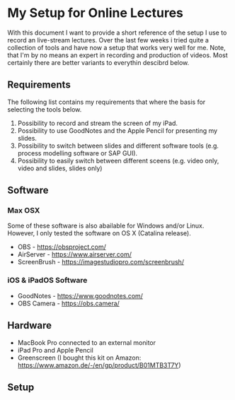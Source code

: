 # My Setup for Online Lectures

With this document I want to provide a short reference of the setup I use to record an live-stream lectures.
Over the last few weeks i tried quite a collection of tools and have now a setup that works very well for me. 
Note, that I'm by no means an expert in recording and production of videos. Most certainly there are better variants
to everythin descibrd below. 

## Requirements

The following list contains my requirements that where the basis for selecting the tools below.

1. Possibility to record and stream the screen of my iPad.
1. Possibility to use GoodNotes and the Apple Pencil for presenting my slides.
1. Possibility to switch between slides and different software tools (e.g. process modelling software or SAP GUI).
1. Possibility to easily switch between different sceens (e.g. video only, video and slides, slides only)

## Software

### Max OSX

Some of these software is also abailable for Windows and/or Linux. However, I only tested the software on OS X (Catalina release). 

* OBS - https://obsproject.com/
* AirServer - https://www.airserver.com/
* ScreenBrush - https://imagestudiopro.com/screenbrush/

### iOS & iPadOS Software

* GoodNotes - https://www.goodnotes.com/
* OBS Camera - https://obs.camera/

## Hardware

* MacBook Pro connected to an external monitor 
* iPad Pro and Apple Pencil 
* Greenscreen (I bought this kit on Amazon: https://www.amazon.de/-/en/gp/product/B01MTB3T7Y)

## Setup

